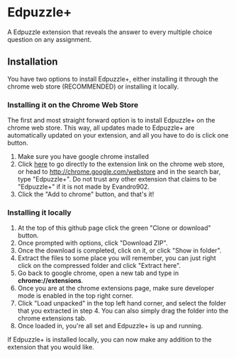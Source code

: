 # Edpuzzle+
A Edpuzzle extension that reveals the answer to every multiple choice question on any assignment.

## Installation
You have two options to install Edpuzzle+, either installing it through the chrome web store (RECOMMENDED) or installing it locally.

### Installing it on the Chrome Web Store
The first and most straight forward option is to install Edpuzzle+ on the chrome web store. This way, all updates made to Edpuzzle+ are automatically updated on your extension, and all you have to do is click one button.

1. Make sure you have google chrome installed
2. Click [here](https://chrome.google.com/webstore/detail/edpuzzle%2B/gkkdeienfnphnhkhineemgfapbjeakob) to go directly to the extension link on the chrome web store, or head to http://chrome.google.com/webstore and in the search bar, type "Edpuzzle+". Do not trust any other extension that claims to be "Edpuzzle+" if it is not made by Evandro902.
3. Click the "Add to chrome" button, and that's it!

### Installing it locally
1. At the top of this github page click the green "Clone or download" button.
2. Once prompted with options, click "Download ZIP".
3. Once the download is completed, click on it, or click "Show in folder".
4. Extract the files to some place you will remember, you can just right click on the compressed folder and click "Extract here".
5. Go back to google chrome, open a new tab and type in **chrome://extensions**.
6. Once you are at the chrome extensions page, make sure developer mode is enabled in the top right corner.
7. Click "Load unpacked" in the top left hand corner, and select the folder that you extracted in step 4. You can also simply drag the folder into the chrome extensions tab.
8. Once loaded in, you're all set and Edpuzzle+ is up and running.

If Edpuzzle+ is installed locally, you can now make any addition to the extension that you would like.